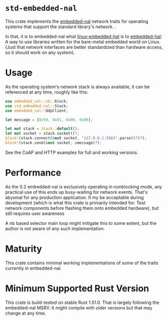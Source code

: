 # `std-embedded-nal`

This crate implements the [embedded-nal] network traits for operating systems that support the standard library's network.
.

In that, it is to embedded-nal what [linux-embedded-hal] is to [embedded-hal]:
A way to use libraries written for the bare-metal embedded world on Linux.
(Just that network interfaces are better standardized than hardware access, so it should work on any system).

# Usage

As the operating system's network stack is always available,
it can be referenced at any time, roughly like this:

```rust
use embedded_nal::nb::block;
use std_embedded_nal::Stack;
use embedded_nal::UdpClient;

let message = [0x50, 0x01, 0x00, 0x00];

let mut stack = Stack::default();
let mut socket = stack.socket()?;
block!(stack.connect(&mut socket, "127.0.0.1:5683".parse()?)?);
block!(stack.send(&mut socket, &message)?);
```

See the CoAP and HTTP examples for full and working versions.

# Performance

As the 0.2 embedded-nal is exclusively operating in nonblocking mode,
any practical use of this ends up busy-waiting for network events.
That's abysmal for any production application.
It my be acceptable during development
(which is what this crate is primarily intended for:
Test network components before flashing them onto embedded hardware),
but still requires user awareness

A nb based selector main loop might mitigate this to some extent,
but the author is not aware of any such implementation.

# Maturity

This crate contains minimal working implementations of some of the traits currently in embedded-nal.

# Minimum Supported Rust Version

This crate is build-tested on stable Rust 1.51.0.
That is largely following the embedded-nal MSRV.
It *might* compile with older versions but that may change at any time.

[embedded-nal]: https://crates.io/crates/embedded-nal
[linux-embedded-hal]: https://crates.io/crates/linux-embedded-hal
[embedded-hal]: https://crates.io/crates/embedded-hal
